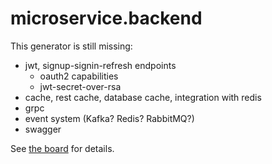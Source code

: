 # microservice.backend

This generator is still missing:

* jwt, signup-signin-refresh endpoints
    * oauth2 capabilities
    * jwt-secret-over-rsa
* cache, rest cache, database cache, integration with redis
* grpc
* event system (Kafka? Redis? RabbitMQ?)
* swagger

See [the board](https://trello.com/b/dxMcr9Ac/generators) for details.
